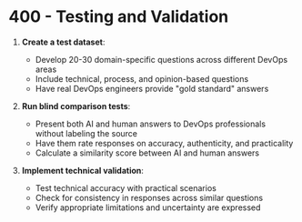 # 400 - Testing and Validation

1. **Create a test dataset**:
   - Develop 20-30 domain-specific questions across different DevOps areas
   - Include technical, process, and opinion-based questions
   - Have real DevOps engineers provide "gold standard" answers

2. **Run blind comparison tests**:
   - Present both AI and human answers to DevOps professionals without labeling the source
   - Have them rate responses on accuracy, authenticity, and practicality
   - Calculate a similarity score between AI and human answers

3. **Implement technical validation**:
   - Test technical accuracy with practical scenarios
   - Check for consistency in responses across similar questions
   - Verify appropriate limitations and uncertainty are expressed